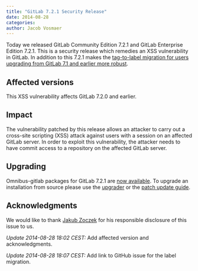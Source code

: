 ```yaml
---
title: "GitLab 7.2.1 Security Release"
date: 2014-08-28
categories:
author: Jacob Vosmaer
---
```


Today we released GitLab Community Edition 7.2.1 and GitLab Enterprise Edition
7.2.1. This is a security release which remedies an XSS vulnerability in
GitLab. In addition to this 7.2.1 makes the [tag-to-label migration for users
upgrading from GitLab 7.1 and earlier more
robust](https://github.com/gitlabhq/gitlabhq/issues/7571).

## Affected versions

This XSS vulnerability affects GitLab 7.2.0 and earlier.

## Impact

The vulnerability patched by this release allows an attacker to carry out a
cross-site scripting (XSS) attack against users with a session on an affected
GitLab server. In order to exploit this vulnerability, the attacker needs to
have commit access to a repository on the affected GitLab server.

## Upgrading

Omnibus-gitlab packages for GitLab 7.2.1 are [now
available](https://about.gitlab.com/downloads/). To upgrade an installation
from source please use the
[upgrader](http://doc.gitlab.com/ce/update/upgrader.html) or the [patch update
guide](http://doc.gitlab.com/ce/update/patch_versions.html).

## Acknowledgments

We would like to thank [Jakub Zoczek](http://zoczus.blogspot.com/) for his
responsible disclosure of this issue to us.

_Update 2014-08-28 18:02 CEST:_ Add affected version and acknowledgments.

_Update 2014-08-28 18:07 CEST:_ Add link to GitHub issue for the label migration.
